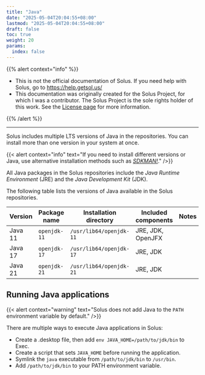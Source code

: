 ```yaml
---
title: "Java"
date: "2025-05-04T20:04:55+08:00"
lastmod: "2025-05-04T20:04:55+08:00"
draft: false
toc: true
weight: 20
params:
  index: false
---
```


{{% alert context="info" %}}

- This is not the official documentation of Solus. If you need help with Solus, go to https://help.getsol.us/
- This documentation was originally created for the Solus Project, for which I was a contributor. The Solus Project is the sole rights holder of this work. See the [License page](/docs/license) for more information.

{{% /alert %}}

---

Solus includes multiple LTS versions of Java in the repositories. You can install more than one version in your system at once.

{{< alert context="info" text="If you need to install different versions or Java, use alternative installation methods such as [_SDKMAN!_](https://sdkman.io/)." />}}

All Java packages in the Solus repositories include the _Java Runtime Environment_ (JRE) and the _Java Development Kit_ (JDK).

The following table lists the versions of Java available in the Solus repositories.

| Version | Package name | Installation directory  | Included components | Notes |
| ------- | ------------ | ----------------------- | ------------------- | ----- |
| Java 11 | `openjdk-11` | `/usr/lib64/openjdk-11` | JRE, JDK, OpenJFX   |       |
| Java 17 | `openjdk-17` | `/usr/lib64/openjdk-17` | JRE, JDK            |       |
| Java 21 | `openjdk-21` | `/usr/lib64/openjdk-21` | JRE, JDK            |       |

## Running Java applications

{{< alert context="warning" text="Solus does not add Java to the `PATH` environment variable by default." />}}

There are multiple ways to execute Java applications in Solus:

- Create a .desktop file, then add `env JAVA_HOME=/path/to/jdk/bin` to Exec.
- Create a script that sets `JAVA_HOME` before running the application.
- Symlink the `java` executable from `/path/to/jdk/bin` to `/usr/bin`.
- Add `/path/to/jdk/bin` to your PATH environment variable.
